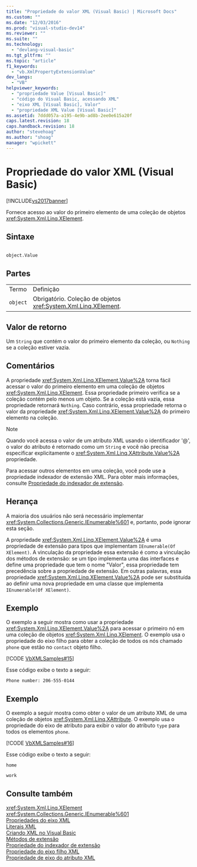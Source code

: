 ```yaml
---
title: "Propriedade do valor XML (Visual Basic) | Microsoft Docs"
ms.custom: ""
ms.date: "12/03/2016"
ms.prod: "visual-studio-dev14"
ms.reviewer: ""
ms.suite: ""
ms.technology: 
  - "devlang-visual-basic"
ms.tgt_pltfrm: ""
ms.topic: "article"
f1_keywords: 
  - "vb.XmlPropertyExtensionValue"
dev_langs: 
  - "VB"
helpviewer_keywords: 
  - "propriedade Value [Visual Basic]"
  - "código do Visual Basic, acessando XML"
  - "eixo XML [Visual Basic], Valor"
  - "propriedade XML Value [Visual Basic]"
ms.assetid: 7ddd057a-a195-4e9b-ad8b-2ee0e615a20f
caps.latest.revision: 18
caps.handback.revision: 18
author: "stevehoag"
ms.author: "shoag"
manager: "wpickett"
---
```

# Propriedade do valor XML (Visual Basic)
[!INCLUDE[vs2017banner](../../../csharp/includes/vs2017banner.md)]

Fornece acesso ao valor do primeiro elemento de uma coleção de objetos <xref:System.Xml.Linq.XElement>.  
  
## Sintaxe  
  
```  
  
object.Value  
```  
  
## Partes  
  
|||  
|-|-|  
|Termo|Definição|  
|`object`|Obrigatório.  Coleção de objetos <xref:System.Xml.Linq.XElement>.|  
  
## Valor de retorno  
 Um `String` que contém o valor do primeiro elemento da coleção, ou `Nothing` se a coleção estiver vazia.  
  
## Comentários  
 A propriedade <xref:System.Xml.Linq.XElement.Value%2A> torna fácil acessar o valor do primeiro elemento em uma coleção de objetos <xref:System.Xml.Linq.XElement>.  Essa propriedade primeiro verifica se a coleção contém pelo menos um objeto.  Se a coleção está vazia, essa propriedade retornará `Nothing`.  Caso contrário, essa propriedade retorna o valor da propriedade <xref:System.Xml.Linq.XElement.Value%2A> do primeiro elemento na coleção.  
  
> [!NOTE]
>  Quando você acessa o valor de um atributo XML usando o identificador '@', o valor do atributo é retornado como um `String` e você não precisa especificar explicitamente o <xref:System.Xml.Linq.XAttribute.Value%2A> propriedade.  
  
 Para acessar outros elementos em uma coleção, você pode use a propriedade indexador de extensão XML.  Para obter mais informações, consulte [Propriedade do indexador de extensão](../../../visual-basic/language-reference/xml-axis/extension-indexer-property.md).  
  
## Herança  
 A maioria dos usuários não será necessário implementar <xref:System.Collections.Generic.IEnumerable%601> e, portanto, pode ignorar esta seção.  
  
 A propriedade <xref:System.Xml.Linq.XElement.Value%2A> é uma propriedade de extensão para tipos que implementam `IEnumerable(Of XElement)`.  A vinculação da propriedade essa extensão é como a vinculação dos métodos de extensão: se um tipo implementa uma das interfaces e define uma propriedade que tem o nome "Valor", essa propriedade tem precedência sobre a propriedade de extensão.  Em outras palavras, essa propriedade <xref:System.Xml.Linq.XElement.Value%2A> pode ser substituída ao definir uma nova propriedade em uma classe que implementa `IEnumerable(Of XElement)`.  
  
## Exemplo  
 O exemplo a seguir mostra como usar a propriedade <xref:System.Xml.Linq.XElement.Value%2A> para acessar o primeiro nó em uma coleção de objetos <xref:System.Xml.Linq.XElement>.  O exemplo usa o propriedade do eixo filho para obter a coleção de todos os nós chamado `phone` que estão no `contact` objeto filho.  
  
 [!CODE [VbXMLSamples#15](../CodeSnippet/VS_Snippets_VBCSharp/VbXMLSamples#15)]  
  
 Esse código exibe o texto a seguir:  
  
 `Phone number: 206-555-0144`  
  
## Exemplo  
 O exemplo a seguir mostra como obter o valor de um atributo XML de uma coleção de objetos <xref:System.Xml.Linq.XAttribute>.  O exemplo usa o propriedade do eixo de atributo para exibir o valor do atributo `type` para todos os elementos `phone`.  
  
 [!CODE [VbXMLSamples#16](../CodeSnippet/VS_Snippets_VBCSharp/VbXMLSamples#16)]  
  
 Esse código exibe o texto a seguir:  
  
 `home`  
  
 `work`  
  
## Consulte também  
 <xref:System.Xml.Linq.XElement>   
 <xref:System.Collections.Generic.IEnumerable%601>   
 [Propriedades do eixo XML](../../../visual-basic/language-reference/xml-axis/xml-axis-properties.md)   
 [Literais XML](../../../visual-basic/language-reference/xml-literals/index.md)   
 [Criando XML no Visual Basic](../../../visual-basic/programming-guide/language-features/xml/creating-xml.md)   
 [Métodos de extensão](../../../visual-basic/programming-guide/language-features/procedures/extension-methods.md)   
 [Propriedade do indexador de extensão](../../../visual-basic/language-reference/xml-axis/extension-indexer-property.md)   
 [Propriedade do eixo filho XML](../../../visual-basic/language-reference/xml-axis/xml-child-axis-property.md)   
 [Propriedade de eixo do atributo XML](../../../visual-basic/language-reference/xml-axis/xml-attribute-axis-property.md)
